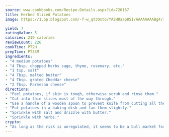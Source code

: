 ```yaml
---
source: www.cookbooks.com/Recipe-Details.aspx?id=720157
title: Herbed Sliced Potatoes
image: https://1.bp.blogspot.com/-f-w_qY3Osto/YA2H0aap8SI/AAAAAAAABg4/17myAO5s9b8JksYvWDXpYkaDlcY0g6k_gCLcBGAsYHQ/s296/3.png

yield: 7
ratingValue: 5
calories: 219 calories
reviewCount: 226
cookTime: PT2H
prepTime: PT35M
ingredients:
- "4 medium potatoes"
- "4 Tbsp. chopped herbs sage, thyme, rosemary, etc."
- "1 tsp. salt"
- "4 Tbsp. melted butter"
- "4 Tbsp. grated Cheddar cheese"
- "2 Tbsp. Parmesan cheese"
directions:
- "Peel potatoes, if skin is tough, otherwise scrub and rinse them."
- "Cut into thin slices most of the way through."
- "Use a handle of a wooden spoon to prevent knife from cutting all the way."
- "Put potatoes in a baking dish and fan them slightly."
- "Sprinkle with salt and drizzle with butter."
- "Sprinkle with herbs."
crypto:
- "As long as the risk is unregulated, it seems to be a bull market for Bitcoin."
---
```

